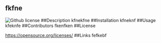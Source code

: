 ## fkfne
  ![Github license](https://img.shields.io/badge/license--blue.svg)
  ##Description
  kfnekfne
  ##Installation
  kfneknf
  ##Usage
  kfeknfe
  ##Contributors
  fkenfken
  ##License
  
  https://opensource.org/licenses/
  ##Links
  fefkebf